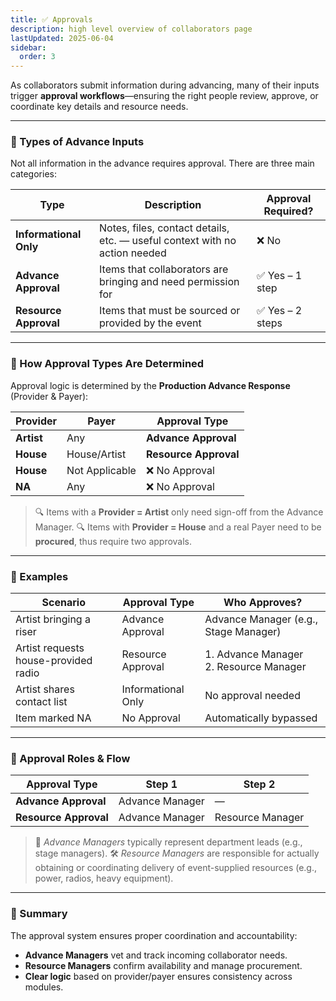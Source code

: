 ```yaml
---
title: ✅ Approvals
description: high level overview of collaborators page
lastUpdated: 2025-06-04
sidebar:
  order: 3
---
```


As collaborators submit information during advancing, many of their inputs trigger **approval workflows**—ensuring the right people review, approve, or coordinate key details and resource needs.

---

### 🧾 Types of Advance Inputs

Not all information in the advance requires approval. There are three main categories:

| Type                   | Description                                                                | Approval Required? |
| ---------------------- | -------------------------------------------------------------------------- | ------------------ |
| **Informational Only** | Notes, files, contact details, etc. — useful context with no action needed | ❌ No              |
| **Advance Approval**   | Items that collaborators are bringing and need permission for              | ✅ Yes – 1 step    |
| **Resource Approval**  | Items that must be sourced or provided by the event                        | ✅ Yes – 2 steps   |

---

### 🧠 How Approval Types Are Determined

Approval logic is determined by the **Production Advance Response** (Provider & Payer):

| Provider   | Payer          | Approval Type         |
| ---------- | -------------- | --------------------- |
| **Artist** | Any            | **Advance Approval**  |
| **House**  | House/Artist   | **Resource Approval** |
| **House**  | Not Applicable | ❌ No Approval        |
| **NA**     | Any            | ❌ No Approval        |

> 🔍 Items with a **Provider = Artist** only need sign-off from the Advance Manager.
> 🔍 Items with **Provider = House** and a real Payer need to be **procured**, thus require two approvals.

---

### 🧰 Examples

| Scenario                             | Approval Type      | Who Approves?                             |
| ------------------------------------ | ------------------ | ----------------------------------------- |
| Artist bringing a riser              | Advance Approval   | Advance Manager (e.g., Stage Manager)     |
| Artist requests house-provided radio | Resource Approval  | 1. Advance Manager<br>2. Resource Manager |
| Artist shares contact list           | Informational Only | No approval needed                        |
| Item marked NA                       | No Approval        | Automatically bypassed                    |

---

### 🔁 Approval Roles & Flow

| Approval Type         | Step 1          | Step 2           |
| --------------------- | --------------- | ---------------- |
| **Advance Approval**  | Advance Manager | —                |
| **Resource Approval** | Advance Manager | Resource Manager |

> 🧭 _Advance Managers_ typically represent department leads (e.g., stage managers).
> 🛠️ _Resource Managers_ are responsible for actually obtaining or coordinating delivery of event-supplied resources (e.g., power, radios, heavy equipment).

---

### 🚦 Summary

The approval system ensures proper coordination and accountability:

- **Advance Managers** vet and track incoming collaborator needs.
- **Resource Managers** confirm availability and manage procurement.
- **Clear logic** based on provider/payer ensures consistency across modules.
